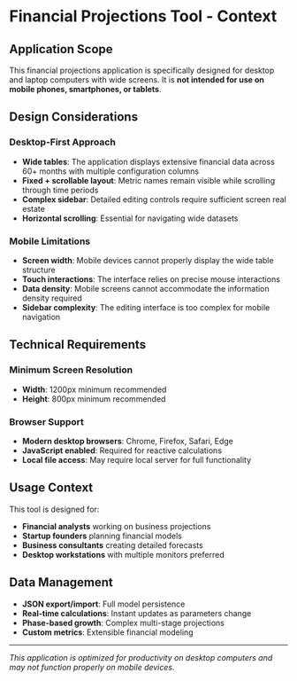 # Financial Projections Tool - Context

## Application Scope

This financial projections application is specifically designed for desktop and laptop computers with wide screens. It is **not intended for use on mobile phones, smartphones, or tablets**.

## Design Considerations

### Desktop-First Approach
- **Wide tables**: The application displays extensive financial data across 60+ months with multiple configuration columns
- **Fixed + scrollable layout**: Metric names remain visible while scrolling through time periods
- **Complex sidebar**: Detailed editing controls require sufficient screen real estate
- **Horizontal scrolling**: Essential for navigating wide datasets

### Mobile Limitations
- **Screen width**: Mobile devices cannot properly display the wide table structure
- **Touch interactions**: The interface relies on precise mouse interactions
- **Data density**: Mobile screens cannot accommodate the information density required
- **Sidebar complexity**: The editing interface is too complex for mobile navigation

## Technical Requirements

### Minimum Screen Resolution
- **Width**: 1200px minimum recommended
- **Height**: 800px minimum recommended

### Browser Support
- **Modern desktop browsers**: Chrome, Firefox, Safari, Edge
- **JavaScript enabled**: Required for reactive calculations
- **Local file access**: May require local server for full functionality

## Usage Context

This tool is designed for:
- **Financial analysts** working on business projections
- **Startup founders** planning financial models
- **Business consultants** creating detailed forecasts
- **Desktop workstations** with multiple monitors preferred

## Data Management

- **JSON export/import**: Full model persistence
- **Real-time calculations**: Instant updates as parameters change
- **Phase-based growth**: Complex multi-stage projections
- **Custom metrics**: Extensible financial modeling

---

*This application is optimized for productivity on desktop computers and may not function properly on mobile devices.*
